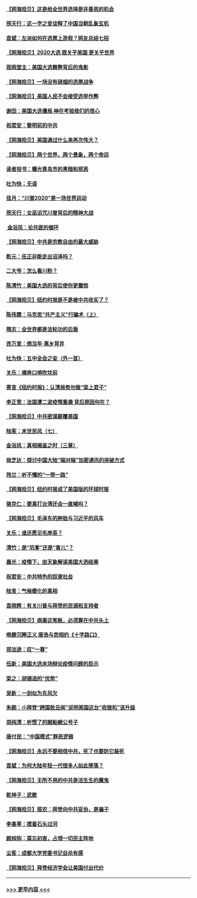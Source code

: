 #### [【网海拾贝】这是给全世界选择是非善恶的机会](../pages/nsc993/n12535061.md?t=11091251) 
#### [邢天行：这一字之变诠释了中国当朝乱象玄机](../pages/nsc993/n12533446.md?t=11091251) 
#### [袁斌：左派如何在选票上造假？网友总结七招](../pages/nsc993/n12533180.md?t=11091251) 
#### [【网海拾贝】2020大选 既关乎美国 更关乎世界](../pages/nsc993/n12533161.md?t=11091251) 
#### [观雨堂主：美国大选舞弊背后的鬼影](../pages/nsc993/n12533153.md?t=11091251) 
#### [【网海拾贝】一场没有硝烟的选票战争](../pages/nsc993/n12531883.md?t=11091251) 
#### [【网海拾贝】美国人民不会接受选举作弊](../pages/nsc993/n12528850.md?t=11091251) 
#### [谢田：美国大选僵局 神在考验我们的信心](../pages/nsc993/n12527932.md?t=11091251) 
#### [祝君安：黎明前的中共](../pages/nsc993/n12524071.md?t=11091251) 
#### [【网海拾贝】美国通过什么来再次伟大？](../pages/nsc993/n12523844.md?t=11091251) 
#### [【网海拾贝】两个世界，两个景象，两个命运](../pages/nsc993/n12521419.md?t=11091251) 
#### [读者投书：曝光青岛市的黑暗和邪恶](../pages/nsc993/n12520988.md?t=11091251) 
#### [吐为快：无语](../pages/nsc993/n12518588.md?t=11091251) 
#### [佳月：“川普2020”是一场世界运动](../pages/nsc993/n12518581.md?t=11091251) 
#### [邢天行：女巫诅咒川普背后的精神大战](../pages/nsc993/n12517257.md?t=11091251) 
#### [ 金浴凤：论共匪的循环](../pages/nsc993/n12517133.md?t=11091251) 
#### [【网海拾贝】中共是宗教自由的最大威胁](../pages/nsc993/n12516879.md?t=11091251) 
#### [乾元：任正非能走出沼泽吗？](../pages/nsc993/n12515831.md?t=11091251) 
#### [二大爷：怎么看川粉？](../pages/nsc993/n12515820.md?t=11091251) 
#### [陈清竹：美国大选的背后使你更震惊](../pages/nsc993/n12515589.md?t=11091251) 
#### [【网海拾贝】纽约时报是不是被中共收买了？](../pages/nsc993/n12515122.md?t=11091251) 
#### [陈伟霆：马克思“共产主义”行骗术（上）](../pages/nsc993/n12510217.md?t=11091251) 
#### [隋志：全世界都是法轮功的后盾](../pages/nsc993/n12510636.md?t=11091251) 
#### [连万里：想当年‧离乡背井](../pages/nsc993/n12510623.md?t=11091251) 
#### [吐为快：五中全会之妄（外一首）](../pages/nsc993/n12510470.md?t=11091251) 
#### [关乐：裸奔口哨吹坟前](../pages/nsc993/n12510403.md?t=11091251) 
#### [寄言《纽约时报》：认清局势勿做“梁上君子”](../pages/nsc993/n12510042.md?t=11091251) 
#### [李正宽：法国遭二波疫情重袭 背后原因何在？](../pages/nsc993/n12509971.md?t=11091251) 
#### [【网海拾贝】中共密谋颠覆美国](../pages/nsc993/n12509816.md?t=11091251) 
#### [陆客：末世民风（七）](../pages/nsc993/n12507822.md?t=11091251) 
#### [金浴凤：真相揭盖之时（三章）](../pages/nsc993/n12507804.md?t=11091251) 
#### [徐芝达：探讨中国大陆“端对端”加密通讯的突破方式](../pages/nsc993/n12507682.md?t=11091251) 
#### [玲兰：听不懂的“一带一路”](../pages/nsc993/n12507669.md?t=11091251) 
#### [【网海拾贝】纽约时报成了美国版的环球时报](../pages/nsc993/n12507053.md?t=11091251) 
#### [骆克仁：要真打台湾还会一直喊吗？](../pages/nsc993/n12506843.md?t=11091251) 
#### [【网海拾贝】毛泽东的肿脸与习近平的风车](../pages/nsc993/n12504537.md?t=11091251) 
#### [关乐：谁还愿见毛岸英？](../pages/nsc993/n12503866.md?t=11091251) 
#### [清竹：是“坑爹”还是“害儿”？](../pages/nsc993/n12503034.md?t=11091251) 
#### [晨光：疫情下，由天象解读美国大选结果](../pages/nsc993/n12502536.md?t=11091251) 
#### [祝君安：中共特色的奴隶社会](../pages/nsc993/n12501529.md?t=11091251) 
#### [陆言：气候暖化的真相](../pages/nsc993/n12501183.md?t=11091251) 
#### [袁晓辉：有关川普与拜登的民调和支持者](../pages/nsc993/n12500433.md?t=11091251) 
#### [【网海拾贝】病毒这笔账，必须算在中共头上](../pages/nsc993/n12500320.md?t=11091251) 
#### [唤醒沉睡正义 唐浩与您相约《十字路口》](../pages/nsc993/n12497980.md?t=11091251) 
#### [郑法途：叹“一尊”](../pages/nsc993/n12498837.md?t=11091251) 
#### [伍新：美国大选末场辩论疫情问题的启示](../pages/nsc993/n12498829.md?t=11091251) 
#### [梁之：胡锡进的“优势”](../pages/nsc993/n12498780.md?t=11091251) 
#### [吴新：一剑似为东风欠](../pages/nsc993/n12498772.md?t=11091251) 
#### [朱颜：小拜登“跨国败丑闻”说明美国这台“收银机”该升级](../pages/nsc993/n12498731.md?t=11091251) 
#### [郑纯清：听惯了的贼船艄公号子](../pages/nsc993/n12498721.md?t=11091251) 
#### [唐付民：“中国模式”罪恶逻辑](../pages/nsc993/n12498310.md?t=11091251) 
#### [【网海拾贝】永远不要相信中共，死了也要防它装死](../pages/nsc993/n12498162.md?t=11091251) 
#### [袁斌：为何大陆年轻一代很多人如此堕落？](../pages/nsc993/n12495696.md?t=11091251) 
#### [【网海拾贝】无所不用的中共是活生生的魔鬼](../pages/nsc993/n12495621.md?t=11091251) 
#### [乾坤子：武歌](../pages/nsc993/n12493391.md?t=11091251) 
#### [【网海拾贝】班农：拜登向中共妥协，是骗子](../pages/nsc993/n12492877.md?t=11091251) 
#### [李春草：摸着石头过河](../pages/nsc993/n12491121.md?t=11091251) 
#### [颜纯钩：莫忘初衷，占领一切民主阵地](../pages/nsc993/n12490965.md?t=11091251) 
#### [尘客：成都大学党委书记自杀有感](../pages/nsc993/n12490950.md?t=11091251) 
#### [【网海拾贝】拜登经济学会让美国付出代价](../pages/nsc993/n12489662.md?t=11091251) 

----
#### [ >>> 更早内容 <<< ](../indexes/nsc993-earlier.md)

